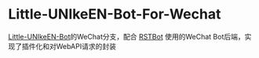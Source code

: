 # Little-UNIkeEN-Bot-For-Wechat
[Little-UNIkeEN-Bot](https://github.com/UNIkeEN/Little-UNIkeEN-Bot)的WeChat分支，配合 [RSTBot](https://babyqdoc.gitbook.io/wechatdocs/) 使用的WeChat Bot后端，实现了插件化和对WebAPI请求的封装
